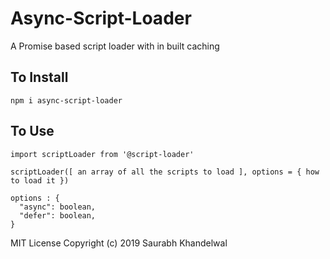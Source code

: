 # Async-Script-Loader
A Promise based script loader with in built caching

## To Install
``` 
npm i async-script-loader
```

## To Use
``` 
import scriptLoader from '@script-loader'

scriptLoader([ an array of all the scripts to load ], options = { how to load it })

options : {
  "async": boolean,
  "defer": boolean,
}

```

MIT License
Copyright (c) 2019 Saurabh Khandelwal
